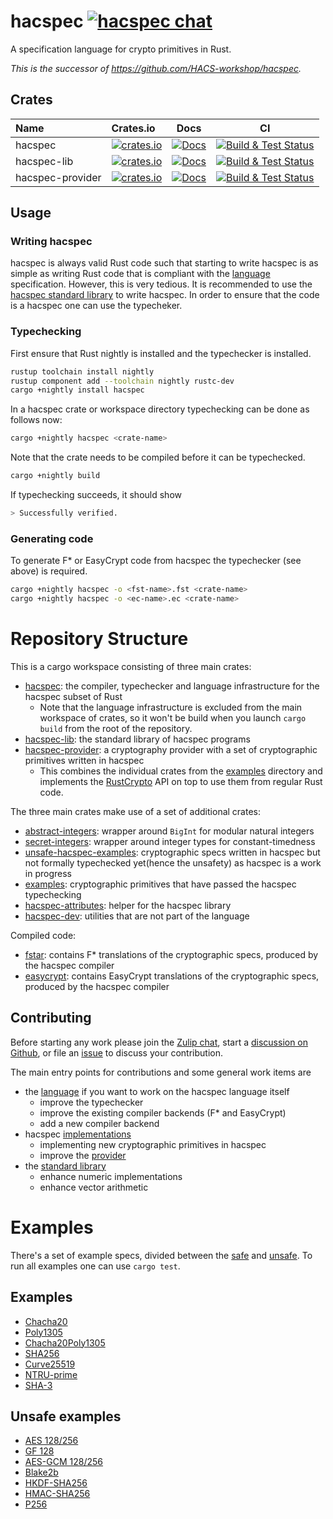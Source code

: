 # hacspec [![hacspec chat][chat-image]][chat-link]

A specification language for crypto primitives in Rust.

*This is the successor of https://github.com/HACS-workshop/hacspec.*

## Crates

| Name             | Crates.io                                                                 |                                                                 Docs                                                                  |                        CI                         |
| :--------------- | :------------------------------------------------------------------------ | :-----------------------------------------------------------------------------------------------------------------------------------: | :-----------------------------------------------: |
| hacspec          | [![crates.io][crate-hacspec]](https://crates.io/crates/hacspec)           |     [![Docs](https://img.shields.io/badge/docs-master-blue.svg?logo=rust)](https://hacspec.github.io/hacspec/hacspec/index.html)      | [![Build & Test Status][build-image]][build-link] |
| hacspec-lib      | [![crates.io][crate-lib]](https://crates.io/crates/hacspec-lib)           |   [![Docs](https://img.shields.io/badge/docs-master-blue.svg?logo=rust)](https://hacspec.github.io/hacspec/hacspec_lib/index.html)    | [![Build & Test Status][build-image]][build-link] |
| hacspec-provider | [![crates.io][crate-provider]](https://crates.io/crates/hacspec-provider) | [![Docs](https://img.shields.io/badge/docs-master-blue.svg?logo=rust)](https://hacspec.github.io/hacspec/hacspec_provider/index.html) | [![Build & Test Status][build-image]][build-link] |

## Usage

### Writing hacspec
hacspec is always valid Rust code such that starting to write hacspec is as simple as writing Rust code that is compliant with the [language](Language.md) specification.
However, this is very tedious.
It is recommended to use the [hacspec standard library](https://crates.io/crates/hacspec-lib) to write hacspec.
In order to ensure that the code is a hacspec one can use the typecheker.

### Typechecking
First ensure that Rust nightly is installed and the typechecker is installed.

```bash
rustup toolchain install nightly
rustup component add --toolchain nightly rustc-dev
cargo +nightly install hacspec
```

In a hacspec crate or workspace directory typechecking can be done as follows now:

```bash
cargo +nightly hacspec <crate-name>
```

Note that the crate needs to be compiled before it can be typechecked.

```bash
cargo +nightly build
```

If typechecking succeeds, it should show

```bash
> Successfully verified.
```

### Generating code
To generate F* or EasyCrypt code from hacspec the typechecker (see above) is required.

```bash
cargo +nightly hacspec -o <fst-name>.fst <crate-name>
cargo +nightly hacspec -o <ec-name>.ec <crate-name>
```

# Repository Structure

This is a cargo workspace consisting of three main crates:
* [hacspec](language/): the compiler, typechecker and language infrastructure for the hacspec subset of Rust
  * Note that the language infrastructure is excluded from the main workspace of crates, so it won't be build when you launch `cargo build` from the root of the repository.
* [hacspec-lib](lib/): the standard library of hacspec programs
* [hacspec-provider](provider/): a cryptography provider with a set of cryptographic primitives written in hacspec
  * This combines the individual crates from the [examples](examples/) directory and implements the [RustCrypto](https://github.com/RustCrypto/traits) API on top to use them from regular Rust code.

The three main crates make use of a set of additional crates:
* [abstract-integers](utils/abstract-integers/): wrapper around `BigInt` for modular natural integers
* [secret-integers](utils/secret-integers/): wrapper around integer types for constant-timedness
* [unsafe-hacspec-examples](examples-unsafe/): cryptographic specs written in hacspec but not formally typechecked yet(hence the unsafety) as hacspec is a work in progress
* [examples](examples/): cryptographic primitives that have passed the hacspec typechecking
* [hacspec-attributes](utils/attributes): helper for the hacspec library
* [hacspec-dev](utils/dev/): utilities that are not part of the language

Compiled code:
* [fstar](fstar/): contains F* translations of the cryptographic specs, produced by the hacspec compiler
* [easycrypt](easycrypt/): contains EasyCrypt translations of the cryptographic specs, produced by the hacspec compiler

## Contributing

Before starting any work please join the [Zulip chat][chat-link], start a [discussion on Github](https://github.com/hacspec/hacspec/discussions), or file an [issue](https://github.com/hacspec/hacspec/issues) to discuss your contribution.

The main entry points for contributions and some general work items are 
* the [language](language/) if you want to work on the hacspec language itself
  * improve the typechecker
  * improve the existing compiler backends (F* and EasyCrypt)
  * add a new compiler backend
* hacspec [implementations](examples/)
  * implementing new cryptographic primitives in hacspec
  * improve the [provider](provider/)
* the [standard library](lib/)
  * enhance numeric implementations
  * enhance vector arithmetic

# Examples

There's a set of example specs, divided between the [safe](examples/) and [unsafe](examples-unsafe). To run all examples one can use `cargo test`.

## Examples

* [Chacha20](examples/hacspec-chacha20/src/chacha20.rs)
* [Poly1305](examples/hacspec-poly1305/src/poly1305.rs)
* [Chacha20Poly1305](examples/hacspec-chacha20poly1305/src/chacha20poly1305.rs)
* [SHA256](examples/hacspec-sha256/src/sha256.rs)
* [Curve25519](examples/hacspec-curve25519/src/curve25519.rs)
* [NTRU-prime](examples/hacspec-hacspec-ntru-prime/src/ntru-prime.rs)
* [SHA-3](examples/hacspec-sha3/src/sha3.rs)

## Unsafe examples

* [AES 128/256](examples-unsafe/src/aes_gcm/aes.rs)
* [GF 128](examples-unsafe/src/aes_gcm/gf128.rs)
* [AES-GCM 128/256](examples-unsafe/src/aes_gcm/aesgcm.rs)
* [Blake2b](examples-unsafe/src/blake2/blake2b.rs)
* [HKDF-SHA256](examples-unsafe/src/hkdf/hkdf.rs)
* [HMAC-SHA256](examples-unsafe/src/hmac/hmac.rs)
* [P256](examples-unsafe/src/p256/p256.rs)

[//]: # (badges)

[crate-outdated-image]: https://img.shields.io/badge/crate-outdated-red.svg?logo=rust
[crate-hacspec]: https://img.shields.io/crates/v/hacspec.svg?logo=rust
[crate-lib]: https://img.shields.io/crates/v/hacspec-lib.svg?logo=rust
[crate-provider]: https://img.shields.io/crates/v/hacspec-provider.svg?logo=rust
[docs-master-image]: https://img.shields.io/badge/docs-master-blue.svg?logo=rust
[docs-master-link]: https://hacspec.github.io/hacspec/hacspec_lib/index.html
[docs-image]: https://docs.rs/hacspec/badge.svg?logo=rust
[docs-link]: https://docs.rs/hacspec/
[license-image]: https://img.shields.io/badge/license-Apache2.0/MIT-blue.svg
[build-image]: https://github.com/hacspec/hacspec/workflows/Build%20&%20Test/badge.svg?branch=master&event=push
[build-link]: https://github.com/hacspec/hacspec/actions?query=workflow%3A%22Build+%26+Test%22
[deploy-docs-image]: https://github.com/hacspec/hacspec/workflows/Deploy%20Docs/badge.svg?branch=master&event=push
[deploy-docs-link]: https://github.com/hacspec/hacspec/actions?query=workflow%3A%22Deploy+Docs%22
[chat-image]: https://img.shields.io/badge/zulip-join_chat-blue.svg?style=social&logo=zulip&color=fedcba
[chat-link]: https://hacspec.zulipchat.com
